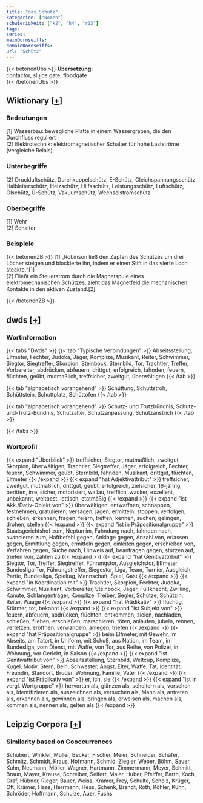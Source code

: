 ```yaml
---
title: "das Schütz"
kategorien: ["Nomen"]
schwierigkeit: ["k2", "h4", "r13"]
tags:
series:
mainDornseiffs:
domainDornseiffs:
url: "Schütz"
---
```


{{< betonenÜbs >}}
**Übersetzung:**  
contactor, sluice gate, floodgate  
{{< /betonenÜbs >}}

## Wiktionary [[+](https://de.wiktionary.org/wiki/Schütz)]

### Bedeutungen
[1] Wasserbau: bewegliche Platte in einem Wassergraben, die den Durchfluss reguliert  
[2] Elektrotechnik: elektromagnetischer Schalter für hohe Lastströme (vergleiche Relais)  

### Unterbegriffe
[2] Druckluftschütz, Durchkuppelschütz, E-Schütz, Gleichspannungsschütz, Halbleiterschütz, Heizschütz, Hilfsschütz, Leistungsschütz, Luftschütz, Ölschütz, Ü-Schütz, Vakuumschütz, Wechselstromschütz  

### Oberbegriffe
[1] Wehr  
[2] Schalter  

### Beispiele
{{< betonenZB >}}
[1] „Robinson ließ den Zapfen des Schützes um drei Löcher steigen und blockierte ihn, indem er einen Stift in das vierte Loch steckte.“[1]  
[2] Fließt ein Steuerstrom durch die Magnetspule eines elektromechanischen Schützes, zieht das Magnetfeld die mechanischen Kontakte in den aktiven Zustand.[2]  

{{< /betonenZB >}}


## dwds [[+](https://www.dwds.de/wb/Schütz)]

### Wortinformation
{{< tabs "Dwds" >}}
{{< tab "Typische Verbindungen" >}}
Abseitsstellung, Elfmeter, Fechter, Judoka, Jäger, Komplize, Musikant, Reiter, Schwimmer, Siegtor, Siegtreffer, Skorpion, Steinbock, Sternbild, Tor, Trachtler, Treffer, Vorbereiter, abdrücken, abfeuern, drittgut, erfolgreich, fahnden, feuern, flüchten, geübt, mutmaßlich, treffsicher, zweitgut, überwältigen
{{< /tab >}}

{{< tab "alphabetisch vorangehend" >}}
Schüttung, Schüttstroh, Schüttstein, Schuttplatz, Schüttofen
{{< /tab >}}

{{< tab "alphabetisch vorangehend" >}}
Schutz- und Trutzbündnis, Schutz-und-Trutz-Bündnis, Schutzalter, Schutzanpassung, Schutzanstrich
{{< /tab >}}

{{< /tabs >}}

### Wortprofil
{{< expand "Überblick" >}} treffsicher, Siegtor, mutmaßlich, zweitgut, Skorpion, überwältigen, Trachtler, Siegtreffer, Jäger, erfolgreich, Fechter, feuern, Schwimmer, geübt, Sternbild, fahnden, Musikant, drittgut, flüchten, Elfmeter {{< /expand >}}
{{< expand "hat Adjektivattribut" >}} treffsicher, zweitgut, mutmaßlich, drittgut, geübt, erfolgreich, zielsicher, 16-jährig, beritten, irre, sicher, motorisiert, wallau, trefflich, wacker, exzellent, unbekannt, weltbest, lettisch, etatmäßig {{< /expand >}}
{{< expand "ist Akk./Dativ-Objekt von" >}} überwältigen, entwaffnen, schnappen, festnehmen, gratulieren, versagen, jagen, ermitteln, stoppen, verfolgen, schießen, erkennen, fragen, feiern, treffen, kennen, suchen, gelingen, drohen, stellen {{< /expand >}}
{{< expand "ist in Präpositionalgruppe" >}} Staatsgerichtshof zum, Neptun im, Fahndung nach, fahnden nach, avancieren zum, Haftbefehl gegen, Anklage gegen, Anzahl von, erlassen gegen, Ermittlung gegen, ermitteln gegen, einleiten gegen, erschießen von, Verfahren gegen, Suche nach, Hinweis auf, beantragen gegen, stürzen auf, triefen von, zählen zu {{< /expand >}}
{{< expand "hat Genitivattribut" >}} Siegtor, Tor, Treffer, Siegtreffer, Führungstor, Ausgleichstor, Elfmeter, Bundesliga-Tor, Führungstreffer, Siegestor, Liga, Team, Turnier, Ausgleich, Partie, Bundesliga, Spieltag, Mannschaft, Spiel, Gast {{< /expand >}}
{{< expand "in Koordination mit" >}} Trachtler, Skorpion, Fechter, Judoka, Schwimmer, Musikant, Vorbereiter, Steinbock, Jäger, Fußknecht, Zwilling, Kanute, Schlangenträger, Komplize, Treiber, Segler, Schütze, Schützin, Reiter, Waage {{< /expand >}}
{{< expand "hat Prädikativ" >}} flüchtig, Stürmer, tot, bekannt {{< /expand >}}
{{< expand "ist Subjekt von" >}} feuern, abfeuern, abdrücken, flüchten, entkommen, zielen, nachladen, schießen, fliehen, erschießen, marschieren, töten, anlaufen, jubeln, rennen, verletzen, eröffnen, verwandeln, anlegen, triefen {{< /expand >}}
{{< expand "hat Präpositionalgruppe" >}} beim Elfmeter, mit Gewehr, im Abseits, am Tatort, in Uniform, mit Schuß, aus Nation, im Team, in Bundesliga, vom Dienst, mit Waffe, von Tor, aus Reihe, von Polizei, in Wohnung, vor Gericht, in Saison {{< /expand >}}
{{< expand "ist Genitivattribut von" >}} Abseitsstellung, Sternbild, Weltcup, Komplize, Kugel, Motiv, Stern, Bein, Schwester, Angst, Elter, Waffe, Tat, Identität, Freundin, Standort, Bruder, Wohnung, Familie, Vater {{< /expand >}}
{{< expand "ist Prädikativ von" >}} er, ich, sie {{< /expand >}}
{{< expand "ist in vergl. Wortgruppe" >}} hervortun als, glänzen als, scheitern als, vorsehen als, identifizieren als, auszeichnen als, versuchen als, Mann als, antreten als, erkennen als, gewinnen als, bringen als, erweisen als, machen als, kommen als, nennen als, gelten als {{< /expand >}}

## Leipzig Corpora [[+](https://corpora.uni-leipzig.de/en/res?word=Schütz&corpusId=deu_newscrawl-public_2018)]


### Similarity based on Cooccurrences
Schubert, Winkler, Müller, Becker, Fischer, Meier, Schneider, Schäfer, Schmitz, Schmidt, Kraus, Hofmann, Schmid, Ziegler, Weber, Böhm, Sauer, Kuhn, Neumann, Möller, Wagner, Hartmann, Zimmermann, Meyer, Schmitt, Braun, Mayer, Krause, Schreiber, Seifert, Maier, Huber, Pfeiffer, Barth, Koch, Graf, Hübner, Rieger, Bauer, Weiss, Kramer, Frey, Schulte, Scholz, Krüger, Ott, Krämer, Haas, Herrmann, Hess, Schenk, Brandt, Roth, Köhler, Kühn, Schröder, Hoffmann, Schulze, Auer, Fuchs

